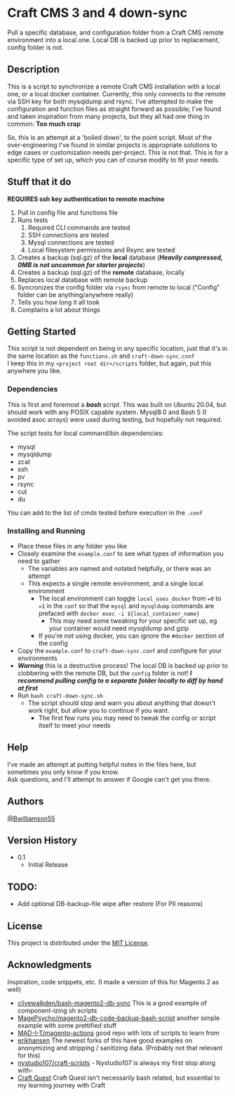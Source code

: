 # Craft CMS 3 and 4 down-sync

Pull a specific database, and configuration folder from a Craft CMS remote environment into a local one.
Local DB is backed up prior to replacement, config folder is not.

## Description

This is a script to synchronize a remote Craft CMS installation with a local one, or a local docker container.
Currently, this only connects to the remote via SSH key for both mysqldump and rsync.
I've attempted to make the configuration and function files as straight forward as possible; I've found and taken inspiration from many projects, but they all had one thing in common:
**Too much crap**

So, this is an attempt at a 'boiled down', to the point script. Most of the over-engineering I've found in similar projects is appropriate solutions to edge cases or customization needs per-project. 
This is not that. This is for a specific type of set up, which you can of course modify to fit your needs.

## Stuff that it do
**REQUIRES ssh key authentication to remote machine**
1. Pull in config file and functions file
2. Runs tests
   1. Required CLI commands are tested
   2. SSH connections are tested 
   3. Mysql connections are tested
   4. Local filesystem permissions and Rsync are tested
3. Creates a backup (sql.gz) of the **local** database (***Heavily compressed, 0MB is not uncommon for starter projects***)
4. Creates a backup (sql.gz) of the **remote** database, locally
5. Replaces local database with remote backup
6. Syncronizes the config folder via `rsync` from remote to local ("Config" folder can be anything/anywhere really)
7. Tells you how long it all took
8. Complains a lot about things

## Getting Started
This script is not dependent on being in any specific location, just that it's in the same location as the `functions.sh` and `craft-down-sync.conf`  
I keep this in my `<project root dir>/scripts` folder, but again, put this anywhere you like.

### Dependencies
This is first and foremost a ***bash*** script.
This was built on Ubuntu 20.04, but should work with any POSIX capable system.
Mysql8.0 and Bash 5 (I avoided asoc arrays) were used during testing, but hopefully not required.

The script tests for local command/bin dependencies:  
- mysql
- mysqldump
- zcat
- ssh
- pv
- rsync
- cut
- du  

You can add to the list of cmds tested before execution in the `.conf`

### Installing and Running

- Place these files in any folder you like
- Closely examine the `example.conf` to see what types of information you need to gather
  - The variables are named and notated helpfully, or there was an attempt
  - This expects a single remote environment, and a single local environment
    - The local environment can toggle `local_uses_docker` from `=0` to `=1` in the `conf` so that the `mysql` and `mysqldump` commands are prefaced with `docker exec -i ${local_container_name}`
      - This may need some tweaking for your specific set up, eg your container would need mysqldump and gzip
    - If you're not using docker, you can ignore the `#docker` section of the config
- Copy the `example.conf` to `craft-down-sync.conf` and configure for your environments
- ***Warning*** this is a destructive process!
The local DB is backed up prior to clobbering with the remote DB, but the `config` folder is not! ***I recommend pulling config to a separate folder locally to diff by hand at first***
- Run `bash craft-down-sync.sh`
  - The script should stop and warn you about anything that doesn't work right, but allow you to continue if you want.
    - The first few runs you may need to tweak the config or script itself to meet your needs

## Help

I've made an attempt at putting helpful notes in the files here, but sometimes you only know if you know.  
Ask questions, and I'll attempt to answer if Google can't get you there.

## Authors

[@Bwilliamson55](https://github.com/bwilliamson55)

## Version History

* 0.1
    * Initial Release

## TODO:

- Add optional DB-backup-file wipe after restore (For PII reasons)

## License

This project is distributed under the [MIT License](https://spdx.org/licenses/MIT.html).

## Acknowledgments

Inspiration, code snippets, etc. (I made a version of this for Magento 2 as well)
* [clivewalkden/bash-magento2-db-sync](https://github.com/clivewalkden/bash-magento2-db-sync/blob/master/db-sync.sh) This is a good example of component-izing sh scripts
* [MagePsycho/magento2-db-code-backup-bash-script](https://github.com/MagePsycho/magento2-db-code-backup-bash-script/blob/master/src/mage2-db-code-backup.sh) another simple example with some prettified stuff
* [MAD-I-T/magento-actions](https://github.com/MAD-I-T/magento-actions) good repo with lots of scripts to learn from
* [erikhansen](https://gist.github.com/erikhansen/26e59f8c8de749790d146bb48a7d6946) The newest forks of this have good examples on anonymizing and stripping / sanitizing data. (Probably not that relevant for this)
* [nystudio107/craft-scripts](https://github.com/nystudio107/craft-scripts/blob/master/scripts/backup_db.sh) - Nystudio107 is always my first stop along with-
* [Craft Quest](https://craftquest.io/) Craft Quest isn't necessarily bash related, but essential to my learning journey with Craft